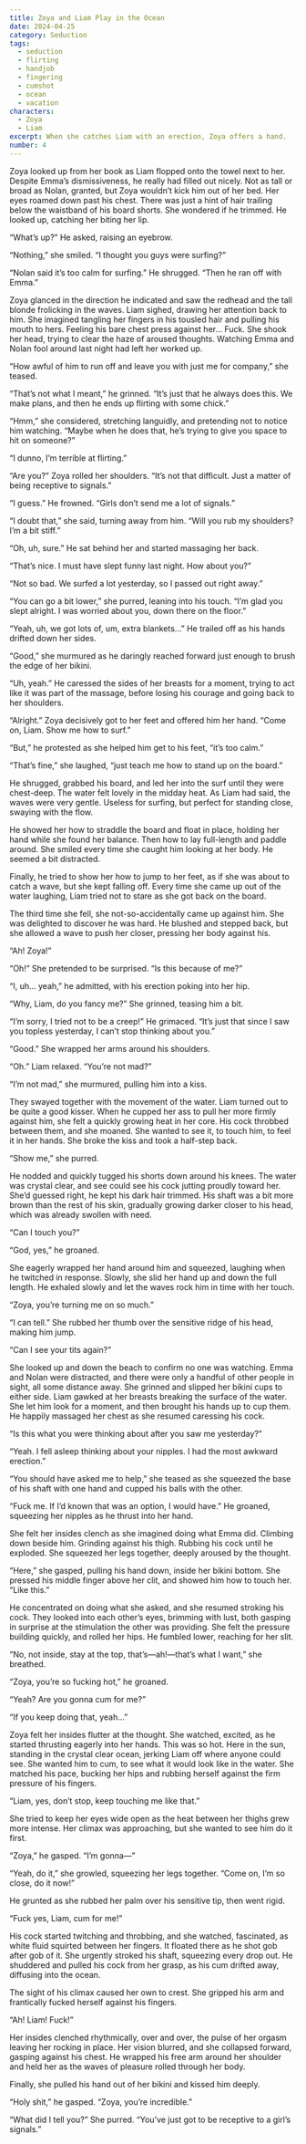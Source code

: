 ```yaml
---
title: Zoya and Liam Play in the Ocean
date: 2024-04-25
category: Seduction
tags:
  - seduction
  - flirting
  - handjob
  - fingering
  - cumshot
  - ocean
  - vacation
characters:
  - Zoya
  - Liam
excerpt: When she catches Liam with an erection, Zoya offers a hand.
number: 4
---
```


Zoya looked up from her book as Liam flopped onto the towel next to her. Despite Emma’s dismissiveness, he really had filled out nicely. Not as tall or broad as Nolan, granted, but Zoya wouldn’t kick him out of her bed. Her eyes roamed down past his chest. There was just a hint of hair trailing below the waistband of his board shorts. She wondered if he trimmed. He looked up, catching her biting her lip.

“What’s up?” He asked, raising an eyebrow.

“Nothing,” she smiled. “I thought you guys were surfing?”

“Nolan said it’s too calm for surfing.” He shrugged. “Then he ran off with Emma.”

Zoya glanced in the direction he indicated and saw the redhead and the tall blonde frolicking in the waves. Liam sighed, drawing her attention back to him. She imagined tangling her fingers in his tousled hair and pulling his mouth to hers. Feeling his bare chest press against her… Fuck. She shook her head, trying to clear the haze of aroused thoughts. Watching Emma and Nolan fool around last night had left her worked up.

“How awful of him to run off and leave you with just me for company,” she teased.

“That’s not what I meant,” he grinned. “It’s just that he always does this. We make plans, and then he ends up flirting with some chick.”

“Hmm,” she considered, stretching languidly, and pretending not to notice him watching. “Maybe when he does that, he’s trying to give you space to hit on someone?”

“I dunno, I’m terrible at flirting.”

“Are you?” Zoya rolled her shoulders. “It’s not that difficult. Just a matter of being receptive to signals.”

“I guess.” He frowned. “Girls don’t send me a lot of signals.”

“I doubt that,” she said, turning away from him. “Will you rub my shoulders? I’m a bit stiff.”

“Oh, uh, sure.” He sat behind her and started massaging her back.

“That’s nice. I must have slept funny last night. How about you?”

“Not so bad. We surfed a lot yesterday, so I passed out right away.”

“You can go a bit lower,” she purred, leaning into his touch. “I’m glad you slept alright. I was worried about you, down there on the floor.”

“Yeah, uh, we got lots of, um, extra blankets…” He trailed off as his hands drifted down her sides.

“Good,” she murmured as he daringly reached forward just enough to brush the edge of her bikini.

“Uh, yeah.” He caressed the sides of her breasts for a moment, trying to act like it was part of the massage, before losing his courage and going back to her shoulders.

“Alright.” Zoya decisively got to her feet and offered him her hand. “Come on, Liam. Show me how to surf.”

“But,” he protested as she helped him get to his feet, “it’s too calm.”

“That’s fine,” she laughed, “just teach me how to stand up on the board.”

He shrugged, grabbed his board, and led her into the surf until they were chest-deep. The water felt lovely in the midday heat. As Liam had said, the waves were very gentle. Useless for surfing, but perfect for standing close, swaying with the flow.

He showed her how to straddle the board and float in place, holding her hand while she found her balance. Then how to lay full-length and paddle around. She smiled every time she caught him looking at her body. He seemed a bit distracted.

Finally, he tried to show her how to jump to her feet, as if she was about to catch a wave, but she kept falling off. Every time she came up out of the water laughing, Liam tried not to stare as she got back on the board.

The third time she fell, she not-so-accidentally came up against him. She was delighted to discover he was hard. He blushed and stepped back, but she allowed a wave to push her closer, pressing her body against his.

“Ah! Zoya!”

“Oh!” She pretended to be surprised. “Is this because of me?”

“I, uh… yeah,” he admitted, with his erection poking into her hip.

“Why, Liam, do you fancy me?” She grinned, teasing him a bit.

“I’m sorry, I tried not to be a creep!” He grimaced. “It’s just that since I saw you topless yesterday, I can’t stop thinking about you.”

“Good.” She wrapped her arms around his shoulders.

“Oh.” Liam relaxed. “You’re not mad?”

“I’m not mad,” she murmured, pulling him into a kiss.

They swayed together with the movement of the water. Liam turned out to be quite a good kisser. When he cupped her ass to pull her more firmly against him, she felt a quickly growing heat in her core. His cock throbbed between them, and she moaned. She wanted to see it, to touch him, to feel it in her hands. She broke the kiss and took a half-step back.

“Show me,” she purred.

He nodded and quickly tugged his shorts down around his knees. The water was crystal clear, and see could see his cock jutting proudly toward her. She’d guessed right, he kept his dark hair trimmed. His shaft was a bit more brown than the rest of his skin, gradually growing darker closer to his head, which was already swollen with need.

“Can I touch you?”

“God, yes,” he groaned.

She eagerly wrapped her hand around him and squeezed, laughing when he twitched in response. Slowly, she slid her hand up and down the full length. He exhaled slowly and let the waves rock him in time with her touch.

“Zoya, you’re turning me on so much.”

“I can tell.” She rubbed her thumb over the sensitive ridge of his head, making him jump.

“Can I see your tits again?”

She looked up and down the beach to confirm no one was watching. Emma and Nolan were distracted, and there were only a handful of other people in sight, all some distance away. She grinned and slipped her bikini cups to either side. Liam gawked at her breasts breaking the surface of the water. She let him look for a moment, and then brought his hands up to cup them. He happily massaged her chest as she resumed caressing his cock.

“Is this what you were thinking about after you saw me yesterday?”

“Yeah. I fell asleep thinking about your nipples. I had the most awkward erection.”

“You should have asked me to help,” she teased as she squeezed the base of his shaft with one hand and cupped his balls with the other.

“Fuck me. If I’d known that was an option, I would have.” He groaned, squeezing her nipples as he thrust into her hand.

She felt her insides clench as she imagined doing what Emma did. Climbing down beside him. Grinding against his thigh. Rubbing his cock until he exploded. She squeezed her legs together, deeply aroused by the thought.

“Here,” she gasped, pulling his hand down, inside her bikini bottom. She pressed his middle finger above her clit, and showed him how to touch her. “Like this.”

He concentrated on doing what she asked, and she resumed stroking his cock. They looked into each other’s eyes, brimming with lust, both gasping in surprise at the stimulation the other was providing. She felt the pressure building quickly, and rolled her hips. He fumbled lower, reaching for her slit.

“No, not inside, stay at the top, that’s—ah!—that’s what I want,” she breathed.

“Zoya, you’re so fucking hot,” he groaned.

“Yeah? Are you gonna cum for me?”

“If you keep doing that, yeah…”

Zoya felt her insides flutter at the thought. She watched, excited, as he started thrusting eagerly into her hands. This was so hot. Here in the sun, standing in the crystal clear ocean, jerking Liam off where anyone could see. She wanted him to cum, to see what it would look like in the water. She matched his pace, bucking her hips and rubbing herself against the firm pressure of his fingers.

“Liam, yes, don’t stop, keep touching me like that.”

She tried to keep her eyes wide open as the heat between her thighs grew more intense. Her climax was approaching, but she wanted to see him do it first.

“Zoya,” he gasped. “I’m gonna—”

“Yeah, do it,” she growled, squeezing her legs together. “Come on, I’m so close, do it now!”

He grunted as she rubbed her palm over his sensitive tip, then went rigid.

“Fuck yes, Liam, cum for me!”

His cock started twitching and throbbing, and she watched, fascinated, as white fluid squirted between her fingers. It floated there as he shot gob after gob of it. She urgently stroked his shaft, squeezing every drop out. He shuddered and pulled his cock from her grasp, as his cum drifted away, diffusing into the ocean.

The sight of his climax caused her own to crest. She gripped his arm and frantically fucked herself against his fingers.

“Ah! Liam! Fuck!”

Her insides clenched rhythmically, over and over, the pulse of her orgasm leaving her rocking in place. Her vision blurred, and she collapsed forward, gasping against his chest. He wrapped his free arm around her shoulder and held her as the waves of pleasure rolled through her body.

Finally, she pulled his hand out of her bikini and kissed him deeply.

“Holy shit,” he gasped. “Zoya, you’re incredible.”

“What did I tell you?” She purred. “You’ve just got to be receptive to a girl’s signals.”
